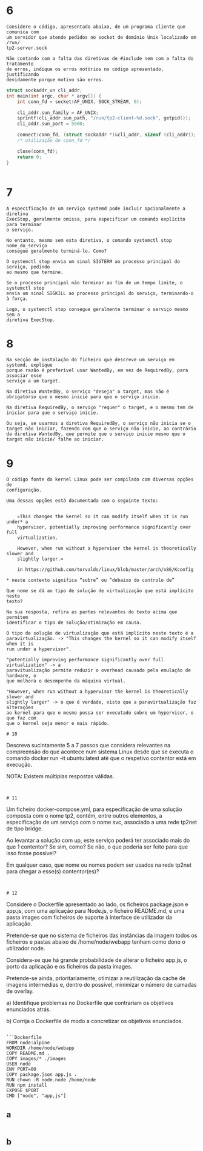 # 6
```
Considere o código, apresentado abaixo, de um programa cliente que comunica com 
um servidor que atende pedidos no socket de domínio Unix localizado em /run/
tp2-server.sock

Não contando com a falta das diretivas de #include nem com a falta do tratamento 
de erros, indique os erros notórios no código apresentado, justificando 
devidamente porque motivo são erros.
```

```c
struct sockaddr_un cli_addr;
int main(int argc, char * argv[]) {
    int conn_fd = socket(AF_UNIX, SOCK_STREAM, 0);

    cli_addr.sun_family = AF_UNIX;
    sprintf(cli_addr.sun_path, "/run/tp2-client-%d.sock", getpid());
    cli_addr.sun_port = 5600;

    connect(conn_fd, (struct sockaddr *)&cli_addr, sizeof (cli_addr));
    /* utilização de conn_fd */

    close(conn_fd);
    return 0;
}
```

```

```

# 7
```
A especificação de um serviço systemd pode incluir opcionalmente a diretiva 
ExecStop, geralmente omissa, para especificar um comando explícito para terminar 
o serviço. 

No entanto, mesmo sem esta diretiva, o comando systemctl stop nome_do_serviço 
consegue geralmente terminá-lo. Como?
```

```
O systemctl stop envia um sinal SIGTERM ao processo principal do serviço, pedindo 
ao mesmo que termine. 

Se o processo principal não terminar ao fim de um tempo limite, o systemctl stop 
envia um sinal SIGKILL ao processo principal do serviço, terminando-o à força.

Logo, o systemctl stop consegue geralmente terminar o serviço mesmo sem a 
diretiva ExecStop.
```

# 8
```
Na secção de instalação do ficheiro que descreve um serviço em systemd, explique 
porque razão é preferível usar WantedBy, em vez de RequiredBy, para associar esse 
serviço a um target.
```

```
Na diretiva WantedBy, o serviço "deseja" o target, mas não é obrigatório que o mesmo inicie para que o serviço inicie.

Na diretiva RequiredBy, o serviço "requer" o target, e o mesmo tem de iniciar para que o serviço inicie.

Ou seja, se usarmos a diretiva RequiredBy, o serviço não inicia se o target não iniciar, fazendo com que o serviço não inicie, ao contrário da diretiva WantedBy, que permite que o serviço inicie mesmo que o target não inicie/ falhe ao iniciar.
```

# 9 
```
O código fonte do kernel Linux pode ser compilado com diversas opções de 
configuração. 

Uma dessas opções está documentada com o seguinte texto:


    «This changes the kernel so it can modify itself when it is run under* a 
    hypervisor, potentially improving performance significantly over full 
    virtualization. 
    
    However, when run without a hypervisor the kernel is theoretically slower and 
    slightly larger.»

    in https://github.com/torvalds/linux/blob/master/arch/x86/Kconfig

* neste contexto significa “sobre” ou “debaixo do controlo de”

Que nome se dá ao tipo de solução de virtualização que está implícito neste 
texto? 

Na sua resposta, refira as partes relevantes do texto acima que permitem 
identificar o tipo de solução/otimização em causa.
```

```
O tipo de solução de virtualização que está implícito neste texto é a 
paravirtualização. -> "This changes the kernel so it can modify itself when it is 
run under a hypervisor".

"potentially improving performance significantly over full virtualization" -> a 
paravitualização permite reduzir o overhead causado pela emulação de hardware, o 
que melhora o desempenho da máquina virtual.

"However, when run without a hypervisor the kernel is theoretically slower and 
slightly larger" -> o que é verdade, visto que a paravirtualização faz alterações 
ao kernel para que o mesmo possa ser executado sobre um hypervisor, o que faz com 
que o kernel seja menor e mais rápido.

# 10
```
Descreva sucintamente 5 a 7 passos que considera relevantes na compreensão do que acontece num sistema Linux desde que se executa o comando docker run -it ubuntu:latest até que o respetivo contentor está em execução. 

NOTA: Existem múltiplas respostas válidas.
```

```

```

# 11
```
Um ficheiro docker-compose.yml, para especificação de uma solução composta com o 
nome tp2, contém, entre outros elementos, a especificação de um serviço com o 
nome svc, associado a uma rede tp2net de tipo bridge. 

Ao levantar a solução com up, este serviço poderá ter associado mais do que 1
contentor? Se sim, como? Se não, o que poderia ser feito para que isso fosse 
possível? 

Em qualquer caso, que nome ou nomes podem ser usados na rede tp2net para chegar a 
esse(s) contentor(es)?
```

```

```

# 12
```
Considere o Dockerfile apresentado ao lado, os ficheiros package.json e app.js, 
com uma aplicação para Node.js, o ficheiro README.md, e uma pasta images com 
ficheiros de suporte à interface de utilizador da aplicação. 

Pretende-se que no sistema de ficheiros das instâncias da imagem todos os 
ficheiros e pastas abaixo de /home/node/webapp tenham como dono o
utilizador node. 

Considera-se que há grande probabilidade de alterar o ficheiro app.js, o porto da 
aplicação e os ficheiros da pasta images.

Pretende-se ainda, prioritariamente, otimizar a reutilização da cache de imagens 
intermédias e, dentro do possível, minimizar o número de camadas de overlay.

a) Identifique problemas no Dockerfile que contrariam os objetivos enunciados atrás.

b) Corrija o Dockerfile de modo a concretizar os objetivos enunciados.
```

```Dockerfile
FROM node:alpine
WORKDIR /home/node/webapp
COPY README.md .
COPY images/* ./images
USER node
ENV PORT=80
COPY package.json app.js .
RUN chown -R node.node /home/node
RUN npm install
EXPOSE $PORT
CMD ["node", "app,js"]
```

## a
```

```

## b
```Dockerfile

```                